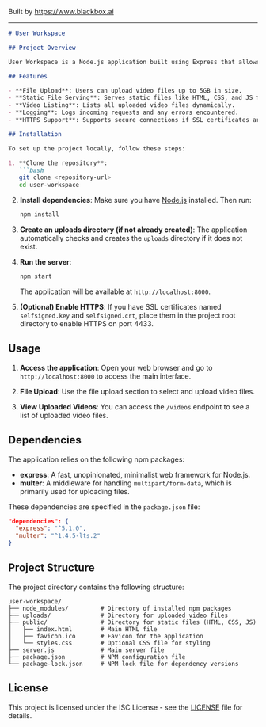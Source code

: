 
Built by https://www.blackbox.ai

---

```markdown
# User Workspace

## Project Overview

User Workspace is a Node.js application built using Express that allows users to upload large video files (up to 5GB) and serves static files, including an HTML front-end. The application is designed for simplicity and ease of use, catering to needs related to file management and distribution in a local or development environment.

## Features

- **File Upload**: Users can upload video files up to 5GB in size.
- **Static File Serving**: Serves static files like HTML, CSS, and JS from a public directory.
- **Video Listing**: Lists all uploaded video files dynamically.
- **Logging**: Logs incoming requests and any errors encountered.
- **HTTPS Support**: Supports secure connections if SSL certificates are provided.

## Installation

To set up the project locally, follow these steps:

1. **Clone the repository**:
   ```bash
   git clone <repository-url>
   cd user-workspace
   ```

2. **Install dependencies**:
   Make sure you have [Node.js](https://nodejs.org/en/) installed. Then run:
   ```bash
   npm install
   ```

3. **Create an uploads directory (if not already created)**:
   The application automatically checks and creates the `uploads` directory if it does not exist.

4. **Run the server**:
   ```bash
   npm start
   ```
   The application will be available at `http://localhost:8000`.

5. **(Optional) Enable HTTPS**:
   If you have SSL certificates named `selfsigned.key` and `selfsigned.crt`, place them in the project root directory to enable HTTPS on port 4433.

## Usage

1. **Access the application**:
   Open your web browser and go to `http://localhost:8000` to access the main interface.

2. **File Upload**:
   Use the file upload section to select and upload video files.

3. **View Uploaded Videos**:
   You can access the `/videos` endpoint to see a list of uploaded video files.

## Dependencies

The application relies on the following npm packages:

- **express**: A fast, unopinionated, minimalist web framework for Node.js.
- **multer**: A middleware for handling `multipart/form-data`, which is primarily used for uploading files.

These dependencies are specified in the `package.json` file:

```json
"dependencies": {
  "express": "^5.1.0",
  "multer": "^1.4.5-lts.2"
}
```

## Project Structure

The project directory contains the following structure:

```
user-workspace/
├── node_modules/         # Directory of installed npm packages
├── uploads/              # Directory for uploaded video files
├── public/               # Directory for static files (HTML, CSS, JS)
│   ├── index.html        # Main HTML file
│   ├── favicon.ico       # Favicon for the application
│   └── styles.css        # Optional CSS file for styling
├── server.js             # Main server file
├── package.json          # NPM configuration file
└── package-lock.json     # NPM lock file for dependency versions
```

## License

This project is licensed under the ISC License - see the [LICENSE](LICENSE) file for details.
```
